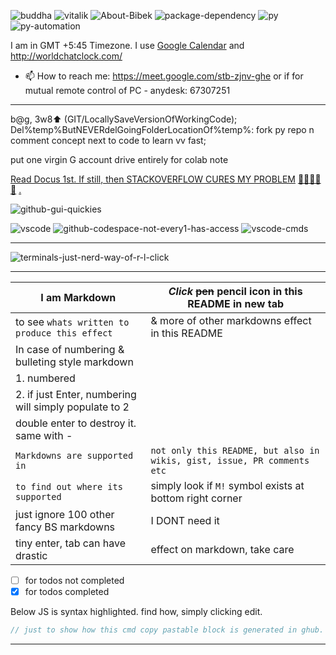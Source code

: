![buddha](https://github.com/AWScommunity/AWScommunity/assets/109033173/0235b840-45c5-499a-a7b4-03b651a71bdb)
![vitalik](https://github.com/AWScommunity/AWScommunity/assets/109033173/f404c234-ca0e-4b03-8deb-4dd1da276c25)
![About-Bibek](https://user-images.githubusercontent.com/11883023/170458925-cb1673ac-f378-4e99-9369-9b4a5712abf3.jpg)
![package-dependency](https://github.com/user-attachments/assets/56f18f22-b3e1-4b96-b3ad-4cba6d176795)
![py](https://github.com/user-attachments/assets/f86bc6c5-e0d7-4daf-b83e-ec500e7b7fed)
![py-automation](https://github.com/sbibek086/write-the-docs/assets/109033173/38231016-2a12-42a4-92ec-58b3591b6685)

I am in GMT +5:45 Timezone. I use [Google Calendar](https://calendar.google.com/calendar/u/0?cid=c2JpYmVrMDg2QGdtYWlsLmNvbQ) and http://worldchatclock.com/
- 📫 How to reach me: https://meet.google.com/stb-zjnv-ghe or if for mutual remote control of PC - anydesk: 67307251

---
b@g, 3w8⬆️ (GIT/LocallySaveVersionOfWorkingCode); Del%temp%ButNEVERdelGoingFolderLocationOf%temp%: fork py repo n comment concept next to code to learn vv fast;  

put one virgin G account drive entirely for colab note

[Read Docus 1st. If still, then STACKOVERFLOW CURES MY PROBLEM](https://stackoverflow.com/users/saves/18984980/all) [🐍👨🏾‍💻](https://colab.research.google.com/) [🧠](https://chat.openai.com/) [.](https://gist.github.com/AWScommunity/33ab6119dcdeffa149f245f3257fd889)

![github-gui-quickies](https://github.com/AWScommunity/AWScommunity/assets/109033173/313d8373-d893-4f40-a92c-9eb80a163701)

![vscode](https://github.com/AWScommunity/AWScommunity/assets/109033173/71e8659e-19a0-4169-9cb3-717913c74123)
![github-codespace-not-every1-has-access](https://user-images.githubusercontent.com/11883023/192343170-aaa3d50b-7620-4856-9d37-3b64842ef2b6.png)
![vscode-cmds](https://github.com/AWScommunity/AWScommunity/assets/109033173/6b1464a4-5c1c-4715-9999-5b0bb7948dbb)  
                    
---
![terminals-just-nerd-way-of-r-l-click](https://user-images.githubusercontent.com/11883023/192354286-821301ca-cbeb-4561-986f-a01d6b364dc5.png)

---
|**I am Markdown** | *Click* ~~pen~~ pencil icon in this README in new tab|
|  --------------------|---------------------------------------------------------------|
|to see `whats written to produce this effect` | & more of other markdowns effect in this README|
| In case of numbering & bulleting style markdown|                        |
|1. numbered                                                         |                      |
|2. if just Enter, numbering will simply populate to 2 |                  |
|double enter to destroy it. same with - |                    |
|`Markdowns are supported in` | `not only this README, but also in wikis, gist, issue, PR comments etc` |
| `to find out where its supported` | simply look if `M!` symbol exists at bottom right corner |
| just ignore 100  other fancy BS markdowns | I DONT need it |
| tiny enter, tab can have drastic | effect on markdown, take care |

- [ ] for todos not completed
- [X] for todos completed 

Below JS is syntax highlighted. find how, simply clicking edit.
```javascript
// just to show how this cmd copy pastable block is generated in ghub. Rclick to find.
```
---

